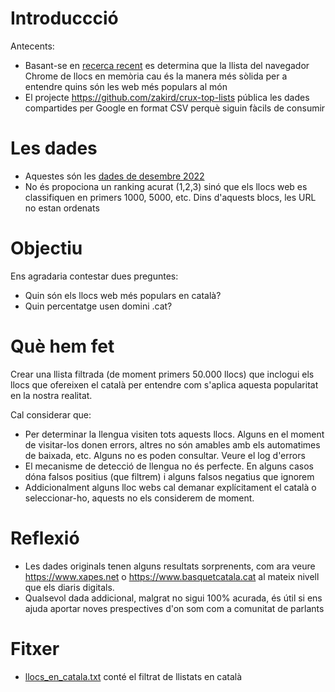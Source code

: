 

# Introduccció


Antecents:

* Basant-se en [recerca recent](https://zakird.com/papers/toplists.pdf) es determina que la llista del navegador Chrome de llocs en memòria cau és la manera més sòlida per a entendre quins són les web més populars al món
* El projecte https://github.com/zakird/crux-top-lists pública les dades compartides per Google en format CSV perquè siguin fàcils de consumir
# Les dades

* Aquestes són les [dades de desembre 2022](https://raw.githubusercontent.com/jordimas/crux-top-lists-catalan/main/data/202211.csv)
* No és propociona un ranking acurat (1,2,3) sinó que els llocs web es classifiquen en primers 1000, 5000, etc. Dins d'aquests blocs, les URL no estan ordenats

# Objectiu

Ens agradaria contestar dues preguntes:
* Quin són els llocs web més populars en català?
* Quin percentatge usen domini .cat? 

# Què hem fet 

Crear una llista filtrada (de moment primers 50.000 llocs) que inclogui els llocs que ofereixen el català per entendre com s'aplica aquesta popularitat en la nostra realitat.

Cal considerar que:
* Per determinar la llengua visiten tots aquests llocs. Alguns en el moment de visitar-los donen errors, altres no són amables amb els automatimes de baixada, etc. Alguns no es poden consultar. Veure el log d'errors
* El mecanisme de detecció de llengua no és perfecte. En alguns casos dóna falsos positius (que filtrem) i alguns falsos negatius que ignorem
* Addicionalment alguns lloc webs cal demanar explícitament el català o seleccionar-ho, aquests no els considerem de moment.

# Reflexió
* Les dades originals tenen alguns resultats sorprenents, com ara veure https://www.xapes.net o https://www.basquetcatala.cat al mateix nivell que els diaris digitals. 
* Qualsevol dada addicional, malgrat no sigui 100% acurada, és útil si ens ajuda aportar noves prespectives d'on som com a comunitat de parlants

# Fitxer

* [llocs_en_catala.txt](llocs_en_catala.txt) conté el filtrat de llistats en català






